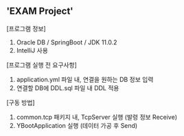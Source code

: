 'EXAM Project'
-


 [프로그램 정보]
 1. Oracle DB / SpringBoot / JDK 11.0.2
 2. IntelliJ 사용

 [프로그램 실행 전 요구사항]
 1. application.yml 파일 내, 연결을 원하는 DB 정보 입력
 2. 연결할 DB에 DDL.sql 파일 내 DDL 적용

 [구동 방법]
 1. common.tcp 패키지 내, TcpServer 실행 (발령 정보 Receive)
 2. YBootApplication 실행 (데이터 가공 후 Send)